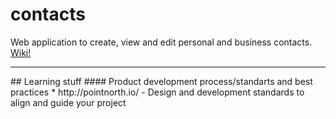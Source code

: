 contacts
========

Web application to create, view and edit personal and business contacts. <a href='https://github.com/sherzodmuratov/contacts/wiki'>Wiki!</a>
<hr>
## Learning stuff
#### Product development process/standarts and best practices
* http://pointnorth.io/ - Design and development standards to align and guide your project

